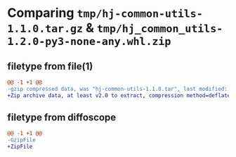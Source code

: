 # Comparing `tmp/hj-common-utils-1.1.0.tar.gz` & `tmp/hj_common_utils-1.2.0-py3-none-any.whl.zip`

## filetype from file(1)

```diff
@@ -1 +1 @@
-gzip compressed data, was "hj-common-utils-1.1.0.tar", last modified: Wed May 31 13:21:10 2023, max compression
+Zip archive data, at least v2.0 to extract, compression method=deflate
```

## filetype from diffoscope

```diff
@@ -1 +1 @@
-GzipFile
+ZipFile
```

